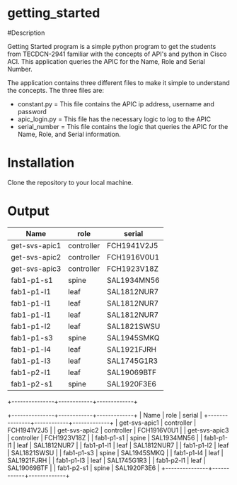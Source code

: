 # getting_started

#Description

Getting Started program is a simple python program to get the students from TECDCN-2941 familiar with the concepts of API's and python in Cisco ACI.  This application queries the APIC for the Name, Role and Serial Number. 

The application contains three different files to make it simple to understand the concepts.  The three files are:

  * constant.py = This file contains the APIC ip address, username and password
  * apic_login.py = This file has the necessary logic to log to the APIC
  * serial_number = This file contains the logic that queries the APIC for the Name, Role, and Serial information.
  
  
 # Installation
 
 Clone the repository to your local machine. 
 
 # Output
 
 | Name     | role    | serial  | 
| ------------- |-------------| ---------|
| get-svs-apic1 | controller | FCH1941V2J5 |
| get-svs-apic2 | controller | FCH1916V0U1 |
| get-svs-apic3 | controller | FCH1923V18Z |
|   fab1-p1-s1  |   spine    | SAL1934MN56 |
|   fab1-p1-l1  |    leaf    | SAL1812NUR7 |
|   fab1-p1-l1  |    leaf    | SAL1812NUR7 |
|   fab1-p1-l1  |    leaf    | SAL1812NUR7 |
|   fab1-p1-l2  |    leaf    | SAL1821SWSU |
|   fab1-p1-s3  |   spine    | SAL1945SMKQ |
|   fab1-p1-l4  |    leaf    | SAL1921FJRH |
|   fab1-p1-l3  |    leaf    | SAL1745G1R3 |
|   fab1-p2-l1  |    leaf    | SAL19069BTF |
|   fab1-p2-s1  |   spine    | SAL1920F3E6 |
+---------------+------------+-------------+

 
 +---------------+------------+-------------+
|      Name     |    role    |    serial   |
+---------------+------------+-------------+
| get-svs-apic1 | controller | FCH1941V2J5 |
| get-svs-apic2 | controller | FCH1916V0U1 |
| get-svs-apic3 | controller | FCH1923V18Z |
|   fab1-p1-s1  |   spine    | SAL1934MN56 |
|   fab1-p1-l1  |    leaf    | SAL1812NUR7 |
|   fab1-p1-l1  |    leaf    | SAL1812NUR7 |
|   fab1-p1-l2  |    leaf    | SAL1821SWSU |
|   fab1-p1-s3  |   spine    | SAL1945SMKQ |
|   fab1-p1-l4  |    leaf    | SAL1921FJRH |
|   fab1-p1-l3  |    leaf    | SAL1745G1R3 |
|   fab1-p2-l1  |    leaf    | SAL19069BTF |
|   fab1-p2-s1  |   spine    | SAL1920F3E6 |
+---------------+------------+-------------+
 
